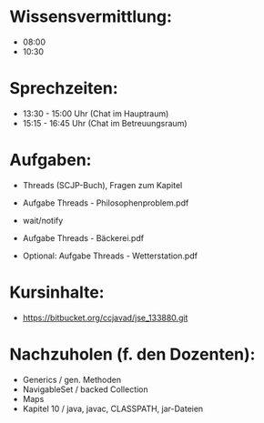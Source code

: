 # Wissensvermittlung:
- 08:00
- 10:30

# Sprechzeiten:
- 13:30 - 15:00 Uhr (Chat im Hauptraum)
- 15:15 - 16:45 Uhr (Chat im Betreuungsraum)

# Aufgaben:
- Threads (SCJP-Buch), Fragen zum Kapitel
- Aufgabe Threads - Philosophenproblem.pdf
- wait/notify

- Aufgabe Threads - Bäckerei.pdf
- Optional: Aufgabe Threads - Wetterstation.pdf

# Kursinhalte:
- https://bitbucket.org/ccjavad/jse_133880.git

# Nachzuholen (f. den Dozenten):
- Generics / gen. Methoden
- NavigableSet / backed Collection
- Maps
- Kapitel 10 / java, javac, CLASSPATH, jar-Dateien
